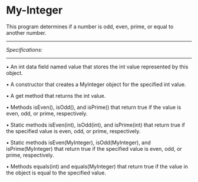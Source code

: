 # My-Integer

This program determines if a number is odd, even, prime, or equal to another number.

<hr>
<i>Specifications:</i>
<hr>

• An int data field named value that stores the int value represented by this object.

• A constructor that creates a MyInteger object for the specified int value.

• A get method that returns the int value.

• Methods isEven(), isOdd(), and isPrime() that return true if the value is even, odd, or prime,
respectively.

• Static methods isEven(int), isOdd(int), and isPrime(int) that return true if the specified value is
even, odd, or prime, respectively.

• Static methods isEven(MyInteger), isOdd(MyInteger), and isPrime(MyInteger) that return
true if the specified value is even, odd, or prime, respectively.

• Methods equals(int) and equals(MyInteger) that return true if the value in the object is equal to the
specified value.
